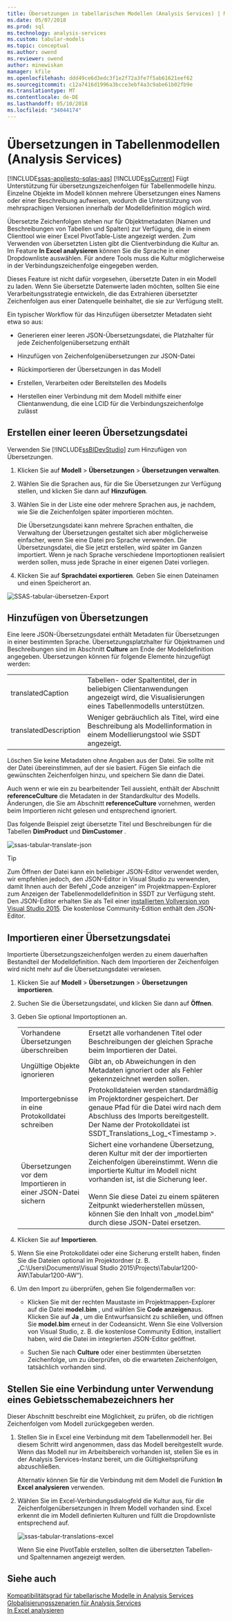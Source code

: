 ```yaml
---
title: Übersetzungen in tabellarischen Modellen (Analysis Services) | Microsoft Docs
ms.date: 05/07/2018
ms.prod: sql
ms.technology: analysis-services
ms.custom: tabular-models
ms.topic: conceptual
ms.author: owend
ms.reviewer: owend
author: minewiskan
manager: kfile
ms.openlocfilehash: ddd49ce6d3edc3f1e2f72a3fe7f5ab61621eef62
ms.sourcegitcommit: c12a7416d1996a3bcce3ebf4a3c9abe61b02fb9e
ms.translationtype: MT
ms.contentlocale: de-DE
ms.lasthandoff: 05/10/2018
ms.locfileid: "34044174"
---
```

# <a name="translations-in-tabular-models-analysis-services"></a>Übersetzungen in Tabellenmodellen (Analysis Services)
[!INCLUDE[ssas-appliesto-sqlas-aas](../../includes/ssas-appliesto-sqlas-aas.md)]
  [!INCLUDE[ssCurrent](../../includes/sscurrent-md.md)] Fügt Unterstützung für übersetzungszeichenfolgen für Tabellenmodelle hinzu. Einzelne Objekte im Modell können mehrere Übersetzungen eines Namens oder einer Beschreibung aufweisen, wodurch die Unterstützung von mehrsprachigen Versionen innerhalb der Modelldefinition möglich wird.  
  
 Übersetzte Zeichenfolgen stehen nur für Objektmetadaten (Namen und Beschreibungen von Tabellen und Spalten) zur Verfügung, die in einem Clienttool wie einer Excel PivotTable-Liste angezeigt werden.  Zum Verwenden von übersetzten Listen gibt die Clientverbindung die Kultur an. Im Feature **In Excel analysieren** können Sie die Sprache in einer Dropdownliste auswählen. Für andere Tools muss die Kultur möglicherweise in der Verbindungszeichenfolge eingegeben werden.  
  
 Dieses Feature ist nicht dafür vorgesehen, übersetzte Daten in ein Modell zu laden. Wenn Sie übersetzte Datenwerte laden möchten, sollten Sie eine Verarbeitungsstrategie entwickeln, die das Extrahieren übersetzter Zeichenfolgen aus einer Datenquelle beinhaltet, die sie zur Verfügung stellt.  
  
 Ein typischer Workflow für das Hinzufügen übersetzter Metadaten sieht etwa so aus:  
  
-   Generieren einer leeren JSON-Übersetzungsdatei, die Platzhalter für jede Zeichenfolgenübersetzung enthält  
  
-   Hinzufügen von Zeichenfolgenübersetzungen zur JSON-Datei  
  
-   Rückimportieren der Übersetzungen in das Modell  
  
-   Erstellen, Verarbeiten oder Bereitstellen des Modells  
  
-   Herstellen einer Verbindung mit dem Modell mithilfe einer Clientanwendung, die eine LCID für die Verbindungszeichenfolge zulässt  
  
## <a name="create-an-empty-translation-file"></a>Erstellen einer leeren Übersetzungsdatei  
 Verwenden Sie [!INCLUDE[ssBIDevStudio](../../includes/ssbidevstudio-md.md)] zum Hinzufügen von Übersetzungen.  
  
1.  Klicken Sie auf **Modell** > **Übersetzungen** > **Übersetzungen verwalten**.  
  
2.  Wählen Sie die Sprachen aus, für die Sie Übersetzungen zur Verfügung stellen, und klicken Sie dann auf **Hinzufügen**.  
  
3.  Wählen Sie in der Liste eine oder mehrere Sprachen aus, je nachdem, wie Sie die Zeichenfolgen später importieren möchten.  
  
     Die Übersetzungsdatei kann mehrere Sprachen enthalten, die Verwaltung der Übersetzungen gestaltet sich aber möglicherweise einfacher, wenn Sie eine Datei pro Sprache verwenden. Die Übersetzungsdatei, die Sie jetzt erstellen, wird später im Ganzen importiert. Wenn je nach Sprache verschiedene Importoptionen realisiert werden sollen, muss jede Sprache in einer eigenen Datei vorliegen.  
  
4.  Klicken Sie auf **Sprachdatei exportieren**.  Geben Sie einen Dateinamen und einen Speicherort an.  
  
 ![SSAS-tabular-übersetzen-Export](../../analysis-services/tabular-models/media/ssas-tabular-translate-export.png "Ssas-tabular-übersetzen-Export")  
  
## <a name="add-translations"></a>Hinzufügen von Übersetzungen  
 Eine leere JSON-Übersetzungsdatei enthält Metadaten für Übersetzungen in einer bestimmten Sprache. Übersetzungsplatzhalter für Objektnamen und Beschreibungen sind im Abschnitt **Culture** am Ende der Modelldefinition angegeben. Übersetzungen können für folgende Elemente hinzugefügt werden:  
  
|||  
|-|-|  
|translatedCaption|Tabellen- oder Spaltentitel, der in beliebigen Clientanwendungen angezeigt wird, die Visualisierungen eines Tabellenmodells unterstützen.|  
|translatedDescription|Weniger gebräuchlich als Titel, wird eine Beschreibung als Modellinformation in einem Modellierungstool wie SSDT angezeigt.|  
  
 Löschen Sie keine Metadaten ohne Angaben aus der Datei.  Sie sollte mit der Datei übereinstimmen, auf der sie basiert. Fügen Sie einfach die gewünschten Zeichenfolgen hinzu, und speichern Sie dann die Datei.  
  
 Auch wenn er wie ein zu bearbeitender Teil aussieht, enthält der Abschnitt  **referenceCulture** die Metadaten in der Standardkultur des Modells. Änderungen, die Sie am Abschnitt **referenceCulture** vornehmen, werden beim Importieren nicht gelesen und entsprechend ignoriert.  
  
 Das folgende Beispiel zeigt übersetzte Titel und Beschreibungen für die Tabellen **DimProduct** und **DimCustomer** .  
  
 ![ssas-tabular-translate-json](../../analysis-services/tabular-models/media/ssas-tabular-translate-json.png "ssas-tabular-translate-json")  
  
> [!TIP]  
>  Zum Öffnen der Datei kann ein beliebiger JSON-Editor verwendet werden, wir empfehlen jedoch, den JSON-Editor in Visual Studio zu verwenden, damit Ihnen auch der Befehl „Code anzeigen“ im Projektmappen-Explorer zum Anzeigen der Tabellenmodelldefinition in SSDT zur Verfügung steht. Den JSON-Editor erhalten Sie als Teil einer [installierten Vollversion von Visual Studio 2015](https://www.visualstudio.com/en-us/downloads/download-visual-studio-vs.aspx). Die kostenlose Community-Edition enthält den JSON-Editor.  
  
## <a name="import-a-translation-file"></a>Importieren einer Übersetzungsdatei  
 Importierte Übersetzungszeichenfolgen werden zu einem dauerhaften Bestandteil der Modelldefinition. Nach dem Importieren der Zeichenfolgen wird nicht mehr auf die Übersetzungsdatei verwiesen.  
  
1.  Klicken Sie auf **Modell** > **Übersetzungen** > **Übersetzungen importieren**.  
  
2.  Suchen Sie die Übersetzungsdatei, und klicken Sie dann auf **Öffnen**.  
  
3.  Geben Sie optional Importoptionen an.  
  
    |||  
    |-|-|  
    |Vorhandene Übersetzungen überschreiben|Ersetzt alle vorhandenen Titel oder Beschreibungen der gleichen Sprache beim Importieren der Datei.|  
    |Ungültige Objekte ignorieren|Gibt an, ob Abweichungen in den Metadaten ignoriert oder als Fehler gekennzeichnet werden sollen.|  
    |Importergebnisse in eine Protokolldatei schreiben|Protokolldateien werden standardmäßig im Projektordner gespeichert. Der genaue Pfad für die Datei wird nach dem Abschluss des Imports bereitgestellt. Der Name der Protokolldatei ist SSDT_Translations_Log_\<Timestamp >.|  
    |Übersetzungen vor dem Importieren in einer JSON-Datei sichern|Sichert eine vorhandene Übersetzung, deren Kultur mit der der importierten Zeichenfolgen übereinstimmt.  Wenn die importierte Kultur im Modell nicht vorhanden ist, ist die Sicherung leer.<br /><br /> Wenn Sie diese Datei zu einem späteren Zeitpunkt wiederherstellen müssen, können Sie den Inhalt von „model.bim“ durch diese JSON-Datei ersetzen.|  
  
4.  Klicken Sie auf **Importieren**.  
  
5.  Wenn Sie eine Protokolldatei oder eine Sicherung erstellt haben, finden Sie die Dateien optional im Projektordner (z. B. „C:\Users\Documents\Visual Studio 2015\Projects\Tabular1200-AW\Tabular1200-AW“).  
  
6.  Um den Import zu überprüfen, gehen Sie folgendermaßen vor:  
  
    -   Klicken Sie mit der rechten Maustaste im Projektmappen-Explorer auf die Datei **model.bim** , und wählen Sie **Code anzeigen**aus. Klicken Sie auf **Ja** , um die Entwurfsansicht zu schließen, und öffnen Sie **model.bim** erneut in der Codeansicht.  Wenn Sie eine Vollversion von Visual Studio, z. B. die kostenlose Community Edition, installiert haben, wird die Datei im integrierten JSON-Editor geöffnet.  
  
    -   Suchen Sie nach **Culture** oder einer bestimmten übersetzten Zeichenfolge, um zu überprüfen, ob die erwarteten Zeichenfolgen, tatsächlich vorhanden sind.  
  
## <a name="connect-using-a-locale-identifier"></a>Stellen Sie eine Verbindung unter Verwendung eines Gebietsschemabezeichners her  
 Dieser Abschnitt beschreibt eine Möglichkeit, zu prüfen, ob die richtigen Zeichenfolgen vom Modell zurückgegeben werden.  
  
1.  Stellen Sie in Excel eine Verbindung mit dem Tabellenmodell her. Bei diesem Schritt wird angenommen, dass das Modell bereitgestellt wurde. Wenn das Modell nur im Arbeitsbereich vorhanden ist, stellen Sie es in der Analysis Services-Instanz bereit, um die Gültigkeitsprüfung abzuschließen.  
  
     Alternativ können Sie für die Verbindung mit dem Modell die Funktion **In Excel analysieren** verwenden.  
  
2.  Wählen Sie im Excel-Verbindungsdialogfeld die Kultur aus, für die Zeichenfolgenübersetzungen in Ihrem Modell vorhanden sind. Excel erkennt die im Modell definierten Kulturen und füllt die Dropdownliste entsprechend auf.  
  
     ![ssas-tabular-translations-excel](../../analysis-services/tabular-models/media/ssas-tabular-translations-excel.png "ssas-tabular-translations-excel")  
  
     Wenn Sie eine PivotTable erstellen, sollten die übersetzten Tabellen- und Spaltennamen angezeigt werden.  
  
## <a name="see-also"></a>Siehe auch  
 [Kompatibilitätsgrad für tabellarische Modelle in Analysis Services](../../analysis-services/tabular-models/compatibility-level-for-tabular-models-in-analysis-services.md)   
 [Globalisierungsszenarien für Analysis Services](../../analysis-services/globalization-scenarios-for-analysis-services.md)   
 [In Excel analysieren](../../analysis-services/tabular-models/analyze-in-excel-ssas-tabular.md)  
  
  
